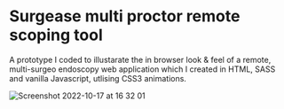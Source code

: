 # Surgease multi proctor remote scoping tool

A prototype I coded to illustarate the in browser look & feel of a remote, multi-surgeo endoscopy web application which I created in HTML, SASS and vanilla Javascript, utlising CSS3 animations. 


![Screenshot 2022-10-17 at 16 32 01](https://user-images.githubusercontent.com/1118867/196223777-baff5894-7bc9-4d3e-b19c-3efeb75762b7.png)

